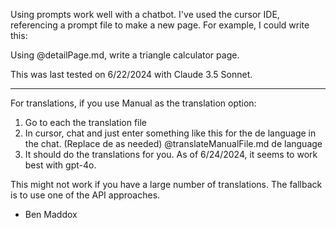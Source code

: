 Using prompts work well with a chatbot. I've used the cursor IDE, referencing a prompt file to make a new page. For example, I could write this:

Using @detailPage.md, write a triangle calculator page.

This was last tested on 6/22/2024 with Claude 3.5 Sonnet.

---

For translations, if you use Manual as the translation option:

1. Go to each the translation file
2. In cursor, chat and just enter something like this for the de language in the chat. (Replace de as needed)
   @translateManualFile.md de language
3. It should do the translations for you. As of 6/24/2024, it seems to work best with gpt-4o.

This might not work if you have a large number of translations. The fallback is to use one of the API approaches.

- Ben Maddox
